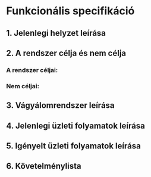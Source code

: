# Funkcionális specifikáció

## 1. Jelenlegi helyzet leírása

## 2. A rendszer célja és nem célja

### A rendszer céljai:

### Nem céljai:

## 3. Vágyálomrendszer leírása


## 4. Jelenlegi üzleti folyamatok leírása


## 5. Igényelt üzleti folyamatok leírása


## 6. Követelménylista

